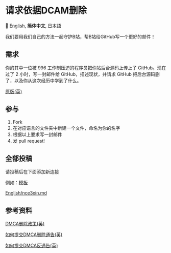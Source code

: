 # 请求依据DCAM删除

:crossed_flags:
[English][EN_US],
**简体中文**,
[日本語][JA_JP]


[EN_US]:README.md
[ZH_CN]:README.zh_cn.md
[JA_JP]:README.ja_jp.md

我们要用我们自己的方法一起守护B站，帮B站给GitHub写一个更好的邮件！

## 需求

你的其中一位被 996 工作制压迫的程序员把你站后台源码上传上了 GitHub。现在过了 2 小时，写一封邮件给 GitHub，描述现状，并请求 GitHub 把后台源码删了，以及你从这次经历中学到了什么。

[原版(英)](Sample.md)

## 参与

1. Fork
2. 在对应语言的文件夹中新建一个文件，命名为你的名字
3. 根据以上要求写一封邮件
4. 发 pull request!

## 全部投稿

请投稿后在下面添加新连接

例如：[模板](简体中文/模板.md)

[English/nce3xin.md](English/nce3xin.md)

## 参考资料

[DMCA删除政策(英)](https://help.github.com/en/articles/dmca-takedown-policy)

[如何提交DMCA删除通告(英)](https://help.github.com/en/articles/guide-to-submitting-a-dmca-takedown-notice)

[如何提交DMCA反通告(英)](https://help.github.com/en/articles/guide-to-submitting-a-dmca-counter-notice)